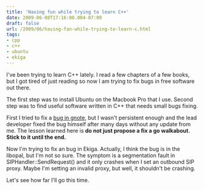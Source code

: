 ```yaml
---
title: 'Having fun while trying to learn C++'
date: 2009-06-08T17:16:00.004-07:00
draft: false
url: /2009/06/having-fan-while-trying-to-learn-c.html
tags: 
- cpp
- c++
- ubuntu
- ekiga
---
```


I've been trying to learn C++ lately. I read a few chapters of a few books, but I got tired of just reading so now I am trying to fix bugs in free software out there.  
  
The first step was to install Ubuntu on the Macbook Pro that I use. Second step was to find useful software written in C++ that needs small bugs fixing.  
  
First I tried to fix a [bug in gnote](http://bugzilla.gnome.org/show_bug.cgi?id=581080), but I wasn't persistent enough and the lead developer fixed the bug himself after many days without any update from me. The lesson learned here is **do not just propose a fix a go walkabout. Stick to it until the end.**  
  
Now I'm trying to fix an bug in Ekiga. Actually, I think the bug is in the libopal, but I'm not so sure. The symptom is a segmentation fault in SIPHandler::SendRequest() and it only crashes when I set an outbound SIP proxy. Maybe I'm setting an invalid proxy, but well, it shouldn't be crashing.  
  
Let's see how far I'll go this time.